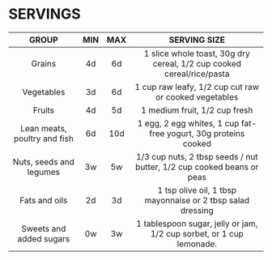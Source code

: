 # SERVINGS

| GROUP | MIN | MAX | SERVING SIZE |
|:-----:|:---:|:---:|:------------:|
|Grains |  4d  |  6d  | 1 slice whole toast, 30g dry cereal, 1/2 cup cooked cereal/rice/pasta |
|Vegetables |3d|  6d  | 1 cup raw leafy, 1/2 cup cut raw or cooked vegetables |
|Fruits |  4d  |  5d  | 1 medium fruit, 1/2 cup fresh |
|Lean meats, poultry and fish| 6d | 10d | 1 egg, 2 egg whites, 1 cup fat-free yogurt, 30g proteins cooked |
|Nuts, seeds and legumes | 3w | 5w | 1/3 cup nuts, 2 tbsp seeds / nut butter, 1/2 cup cooked beans or peas|
|Fats and oils| 2d | 3d | 1 tsp olive oil, 1 tbsp mayonnaise or 2 tbsp salad dressing |
|Sweets and added sugars | 0w | 3w | 1 tablespoon sugar, jelly or jam, 1/2 cup sorbet, or 1 cup lemonade. |
